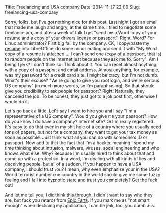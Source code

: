 Title: Freelancing and USA company
Date: 2014-11-27 22:00
Slug: freelancing-usa-company


Sorry, folks, but I've got nothing nice for this post. Last night I got an 
email that made me laugh and angry, at the same time. I tried to negotiate some 
freelance job, and after a week of talk I get "send me a Word copy of your 
resume and a copy of your drivers license or passport". Right. Word? For Linux 
administrator? First big fail by the company. OK, I copy/paste my 
[resume](/resume) into LibreOffice, do some minor editing and send it with "My 
Word copy of a resume is attached ... I can't send one (copy of a passport, 
that is) to random people on the Internet just because they ask me to. Sorry". 
Am I being I jerk? I don't think so. Think about it. You can reset almost 
anything with a copy of a passport and email address. Almost anything, for 
example, was my password for a credit card site. I might be crazy, but I'm not 
dumb. What's their excuse? "We're going to give you root login, and we're 
serious US company" (in much more words, so I'm paraphrasing). So that should 
give you credibility to ask people for passport? Right! Naturally, they 
canceled the job. To be honest, they just got to a job post first, otherwise I 
would do it.

Let's go back a little. Let's say I want to hire you and I say "I'm a 
representative of a US company". Would you give me your passport? How do you 
know I do have a company? Internet site? Or I'm really registered. It's easy to 
do that even in my shit hole of a country where you usually need tons of 
papers, but not for a company, they want to get your tax money as soon as 
possible. Just think what all you can do with someone's ID or passport. Now add 
to that the fact that I'm a hacker, meaning I spend my time thinking about 
intrusion, malware, viruses, social engineering and who knows what else. Why? 
Because I'm usually hired to think about that and come up with a protection. In 
a word, I'm dealing with all kinds of lies and deceiving people, but all of a 
sudden, if you happen to have a USA company, I should trust you? I mean, why 
even emphasize your in the USA? World terrorist number one country in the world 
should give me some fuzzy feeling and I fall into hypnotic state and trust you 
completely? Get the fuck out!

And let me tell you, I did think this through. I didn't want to say who they 
are, but fuck you retards from [Epic Farts](http://epicforce.net/). If you mark 
me as "not smart enough" when declining my application, I can be jerk, too, you 
dumb ass.
